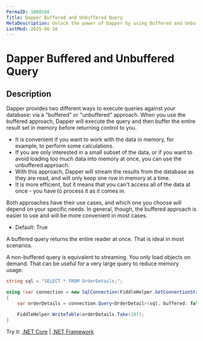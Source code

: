 ```yaml
---
PermaID: 1000166
Title: Dapper Buffered and Unbuffered Query
MetaDescription: Unlock the power of Dapper by using Buffered and Unbuffered Query. Learn how to return the entire reader at once or load an object on demand by streaming the result.
LastMod: 2025-06-16
---
```


# Dapper Buffered and Unbuffered Query

## Description

Dapper provides two different ways to execute queries against your database: via a "buffered" or "unbuffered" approach. When you use the buffered approach, Dapper will execute the query and then buffer the entire result set in memory before returning control to you. 

 - It is convenient if you want to work with the data in memory, for example, to perform some calculations. 
 - If you are only interested in a small subset of the data, or if you want to avoid loading too much data into memory at once, you can use the unbuffered approach. 
 - With this approach, Dapper will stream the results from the database as they are read, and will only keep one row in memory at a time. 
 - It is more efficient, but it means that you can't access all of the data at once - you have to process it as it comes in. 

Both approaches have their use cases, and which one you choose will depend on your specific needs. In general, though, the buffered approach is easier to use and will be more convenient in most cases. 

- Default: True

A buffered query returns the entire reader at once. That is ideal in most scenarios.

A non-buffered query is equivalent to streaming. You only load objects on demand. That can be useful for a very large query to reduce memory usage.

```csharp
string sql = "SELECT * FROM OrderDetails;";

using (var connection = new SqlConnection(FiddleHelper.GetConnectionStringSqlServerW3Schools()))
{
	var orderDetails = connection.Query<OrderDetail>(sql, buffered: false).ToList();

	FiddleHelper.WriteTable(orderDetails.Take(10));
}
```
Try it: [.NET Core](https://dotnetfiddle.net/m716aX) | [.NET Framework](https://dotnetfiddle.net/gLwGJO)
